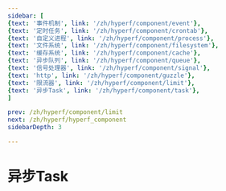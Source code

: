 ```yaml
---
sidebar: [
{text: '事件机制', link: '/zh/hyperf/component/event'},
{text: '定时任务', link: '/zh/hyperf/component/crontab'},
{text: '自定义进程', link: '/zh/hyperf/component/process'},
{text: '文件系统', link: '/zh/hyperf/component/filesystem'},
{text: '缓存系统', link: '/zh/hyperf/component/cache'},
{text: '异步队列', link: '/zh/hyperf/component/queue'},
{text: '信号处理器', link: '/zh/hyperf/component/signal'},
{text: 'http', link: '/zh/hyperf/component/guzzle'},
{text: '限流器', link: '/zh/hyperf/component/limit'},
{text: '异步Task', link: '/zh/hyperf/component/task'},
]

prev: /zh/hyperf/component/limit
next: /zh/hyperf/hyperf_component
sidebarDepth: 3

---
```


# 异步Task